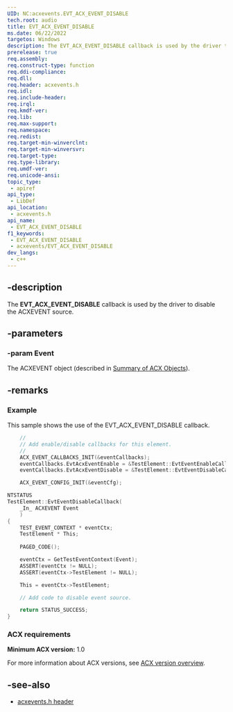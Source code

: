 ```yaml
---
UID: NC:acxevents.EVT_ACX_EVENT_DISABLE
tech.root: audio
title: EVT_ACX_EVENT_DISABLE
ms.date: 06/22/2022
targetos: Windows
description: The EVT_ACX_EVENT_DISABLE callback is used by the driver to disable the ACXEVENT source.
prerelease: true
req.assembly: 
req.construct-type: function
req.ddi-compliance: 
req.dll: 
req.header: acxevents.h
req.idl: 
req.include-header: 
req.irql: 
req.kmdf-ver: 
req.lib: 
req.max-support: 
req.namespace: 
req.redist: 
req.target-min-winverclnt: 
req.target-min-winversvr: 
req.target-type: 
req.type-library: 
req.umdf-ver: 
req.unicode-ansi: 
topic_type:
 - apiref
api_type:
 - LibDef
api_location:
 - acxevents.h
api_name:
 - EVT_ACX_EVENT_DISABLE
f1_keywords:
 - EVT_ACX_EVENT_DISABLE
 - acxevents/EVT_ACX_EVENT_DISABLE
dev_langs:
 - c++
---
```


## -description

The **EVT_ACX_EVENT_DISABLE** callback is used by the driver to disable the ACXEVENT source.

## -parameters

### -param Event

The ACXEVENT object (described in [Summary of ACX Objects](/windows-hardware/drivers/audio/acx-summary-of-objects)).

## -remarks

### Example

This sample shows the use of the EVT_ACX_EVENT_DISABLE callback.

```cpp
    //
    // Add enable/disable callbacks for this element.
    //
    ACX_EVENT_CALLBACKS_INIT(&eventCallbacks);
    eventCallbacks.EvtAcxEventEnable = &TestElement::EvtEventEnableCallback; 
    eventCallbacks.EvtAcxEventDisable = &TestElement::EvtEventDisableCallback;

    ACX_EVENT_CONFIG_INIT(&eventCfg);

NTSTATUS
TestElement::EvtEventDisableCallback(
    _In_ ACXEVENT Event
    )
{
    TEST_EVENT_CONTEXT * eventCtx;
    TestElement * This;
    
    PAGED_CODE();

    eventCtx = GetTestEventContext(Event);
    ASSERT(eventCtx != NULL);
    ASSERT(eventCtx->TestElement != NULL);

    This = eventCtx->TestElement;

    // Add code to disable event source.    

    return STATUS_SUCCESS;
}
```

### ACX requirements

**Minimum ACX version:** 1.0

For more information about ACX versions, see [ACX version overview](/windows-hardware/drivers/audio/acx-version-overview).

## -see-also

- [acxevents.h header](index.md)


